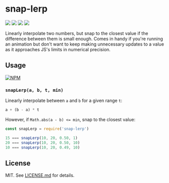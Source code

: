 # snap-lerp
![](http://img.shields.io/badge/stability-stable-orange.svg?style=flat)
![](http://img.shields.io/npm/v/snap-lerp.svg?style=flat)
![](http://img.shields.io/npm/dm/snap-lerp.svg?style=flat)
![](http://img.shields.io/npm/l/snap-lerp.svg?style=flat)

Linearly interpolate two numbers, but snap to the closest value if the
difference between them is small enough. Comes in handy if you're running an
animation but don't want to keep making unnecessary updates to a value as it
approaches JS's limits in numerical precision.

## Usage

[![NPM](https://nodei.co/npm/snap-lerp.png)](https://nodei.co/npm/snap-lerp/)

### `snapLerp(a, b, t, min)`

Linearly interpolate between `a` and `b` for a given range `t`:

``` javascript
a + (b - a) * t
```

However, if `Math.abs(a - b) <= min`, snap to the closest value:

``` javascript
const snapLerp = require('snap-lerp')

15 === snapLerp(10, 20, 0.50, 1)
20 === snapLerp(10, 20, 0.50, 10)
10 === snapLerp(10, 20, 0.49, 10)
```

## License

MIT. See [LICENSE.md](http://github.com/hughsk/snap-lerp/blob/master/LICENSE.md) for details.
